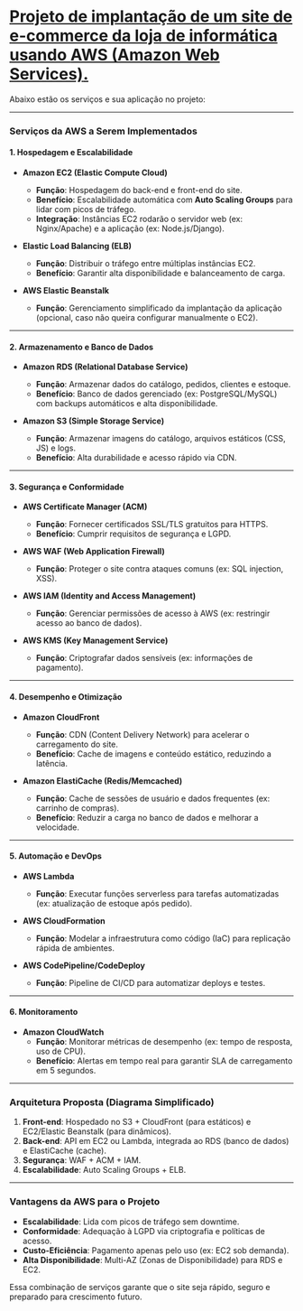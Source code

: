 
# [Projeto de implantação de um site de e-commerce da loja de informática usando **AWS (Amazon Web Services)**.](https://github.com/orlandojsjunior/projeto_EDN-AWS/blob/main/Projeto%20Grupo%208%20-%20EDN.docx)

Abaixo estão os serviços e sua aplicação no projeto:

---

### **Serviços da AWS a Serem Implementados**

#### **1. Hospedagem e Escalabilidade**
- **Amazon EC2 (Elastic Compute Cloud)**  
  - **Função**: Hospedagem do back-end e front-end do site.  
  - **Benefício**: Escalabilidade automática com **Auto Scaling Groups** para lidar com picos de tráfego.  
  - **Integração**: Instâncias EC2 rodarão o servidor web (ex: Nginx/Apache) e a aplicação (ex: Node.js/Django).  

- **Elastic Load Balancing (ELB)**  
  - **Função**: Distribuir o tráfego entre múltiplas instâncias EC2.  
  - **Benefício**: Garantir alta disponibilidade e balanceamento de carga.  

- **AWS Elastic Beanstalk**  
  - **Função**: Gerenciamento simplificado da implantação da aplicação (opcional, caso não queira configurar manualmente o EC2).  

---

#### **2. Armazenamento e Banco de Dados**
- **Amazon RDS (Relational Database Service)**  
  - **Função**: Armazenar dados do catálogo, pedidos, clientes e estoque.  
  - **Benefício**: Banco de dados gerenciado (ex: PostgreSQL/MySQL) com backups automáticos e alta disponibilidade.  

- **Amazon S3 (Simple Storage Service)**  
  - **Função**: Armazenar imagens do catálogo, arquivos estáticos (CSS, JS) e logs.  
  - **Benefício**: Alta durabilidade e acesso rápido via CDN.  

---

#### **3. Segurança e Conformidade**
- **AWS Certificate Manager (ACM)**  
  - **Função**: Fornecer certificados SSL/TLS gratuitos para HTTPS.  
  - **Benefício**: Cumprir requisitos de segurança e LGPD.  

- **AWS WAF (Web Application Firewall)**  
  - **Função**: Proteger o site contra ataques comuns (ex: SQL injection, XSS).  

- **AWS IAM (Identity and Access Management)**  
  - **Função**: Gerenciar permissões de acesso à AWS (ex: restringir acesso ao banco de dados).  

- **AWS KMS (Key Management Service)**  
  - **Função**: Criptografar dados sensíveis (ex: informações de pagamento).  

---

#### **4. Desempenho e Otimização**
- **Amazon CloudFront**  
  - **Função**: CDN (Content Delivery Network) para acelerar o carregamento do site.  
  - **Benefício**: Cache de imagens e conteúdo estático, reduzindo a latência.  

- **Amazon ElastiCache (Redis/Memcached)**  
  - **Função**: Cache de sessões de usuário e dados frequentes (ex: carrinho de compras).  
  - **Benefício**: Reduzir a carga no banco de dados e melhorar a velocidade.  

---

#### **5. Automação e DevOps**
- **AWS Lambda**  
  - **Função**: Executar funções serverless para tarefas automatizadas (ex: atualização de estoque após pedido).  

- **AWS CloudFormation**  
  - **Função**: Modelar a infraestrutura como código (IaC) para replicação rápida de ambientes.  

- **AWS CodePipeline/CodeDeploy**  
  - **Função**: Pipeline de CI/CD para automatizar deploys e testes.  

---

#### **6. Monitoramento**
- **Amazon CloudWatch**  
  - **Função**: Monitorar métricas de desempenho (ex: tempo de resposta, uso de CPU).  
  - **Benefício**: Alertas em tempo real para garantir SLA de carregamento em 5 segundos.  

---

### **Arquitetura Proposta (Diagrama Simplificado)**  
1. **Front-end**: Hospedado no S3 + CloudFront (para estáticos) e EC2/Elastic Beanstalk (para dinâmicos).  
2. **Back-end**: API em EC2 ou Lambda, integrada ao RDS (banco de dados) e ElastiCache (cache).  
3. **Segurança**: WAF + ACM + IAM.  
4. **Escalabilidade**: Auto Scaling Groups + ELB.  

---

### **Vantagens da AWS para o Projeto**  
- **Escalabilidade**: Lida com picos de tráfego sem downtime.  
- **Conformidade**: Adequação à LGPD via criptografia e políticas de acesso.  
- **Custo-Eficiência**: Pagamento apenas pelo uso (ex: EC2 sob demanda).  
- **Alta Disponibilidade**: Multi-AZ (Zonas de Disponibilidade) para RDS e EC2.  

Essa combinação de serviços garante que o site seja rápido, seguro e preparado para crescimento futuro.

